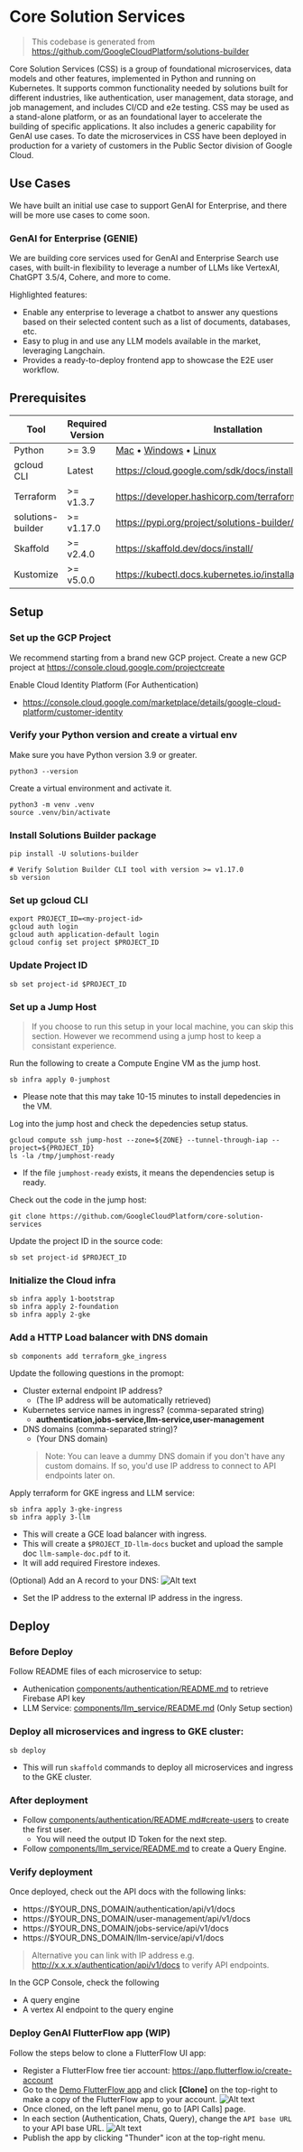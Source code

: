 # Core Solution Services

> This codebase is generated from https://github.com/GoogleCloudPlatform/solutions-builder

Core Solution Services (CSS) is a group of foundational microservices, data models and other features,
implemented in Python and running on Kubernetes. It supports common functionality needed by solutions
built for different industries, like authentication, user management, data storage, and job management,
and includes CI/CD and e2e testing.  CSS may be used as a stand-alone platform, or as an foundational layer
to accelerate the building of specific applications.  It also includes a generic capability for GenAI
use cases.  To date the microservices in CSS have been deployed in production for a variety of customers
in the Public Sector division of Google Cloud.

## Use Cases

We have built an initial use case to support GenAI for Enterprise, and there will be more use
cases to come soon.

### GenAI for Enterprise (GENIE)

We are building core services used for GenAI and Enterprise Search use cases, with built-in
flexibility to leverage a number of LLMs like VertexAI, ChatGPT 3.5/4, Cohere, and more to come.

Highlighted features:
- Enable any enterprise to leverage a chatbot to answer any questions based on their selected
  content such as a list of documents, databases, etc.
- Easy to plug in and use any LLM models available in the market, leveraging Langchain.
- Provides a ready-to-deploy frontend app to showcase the E2E user workflow.

## Prerequisites

| Tool | Required Version | Installation |
|---|---|---|
| Python            | &gt;= 3.9     | [Mac](https://www.python.org/ftp/python/3.9.13/python-3.9.13-macos11.pkg) • [Windows](https://www.python.org/downloads/release/python-3918/) • [Linux](https://docs.python.org/3.9/using/unix.html) |
| gcloud CLI        | Latest        | https://cloud.google.com/sdk/docs/install |
| Terraform         | &gt;= v1.3.7  | https://developer.hashicorp.com/terraform/downloads |
| solutions-builder | &gt;= v1.17.0 | https://pypi.org/project/solutions-builder/ |
| Skaffold          | &gt;= v2.4.0  | https://skaffold.dev/docs/install/ |
| Kustomize         | &gt;= v5.0.0  | https://kubectl.docs.kubernetes.io/installation/kustomize/ |

## Setup

### Set up the GCP Project

We recommend starting from a brand new GCP project. Create a new GCP project at https://console.cloud.google.com/projectcreate

Enable Cloud Identity Platform (For Authentication)
- https://console.cloud.google.com/marketplace/details/google-cloud-platform/customer-identity

### Verify your Python version and create a virtual env
Make sure you have Python version 3.9 or greater.
```
python3 --version
```
Create a virtual environment and activate it.
```
python3 -m venv .venv
source .venv/bin/activate
```

### Install Solutions Builder package
```
pip install -U solutions-builder

# Verify Solution Builder CLI tool with version >= v1.17.0
sb version
```

### Set up gcloud CLI
```
export PROJECT_ID=<my-project-id>
gcloud auth login
gcloud auth application-default login
gcloud config set project $PROJECT_ID
```

### Update Project ID
```
sb set project-id $PROJECT_ID
```

### Set up a Jump Host

> If you choose to run this setup in your local machine, you can skip this section. However we recommend using a jump host to keep a consistant experience.

Run the following to create a Compute Engine VM as the jump host.
```
sb infra apply 0-jumphost
```
- Please note that this may take 10-15 minutes to install depedencies in the VM.

Log into the jump host and check the depedencies setup status.
```
gcloud compute ssh jump-host --zone=${ZONE} --tunnel-through-iap --project=${PROJECT_ID}
ls -la /tmp/jumphost-ready
```
- If the file `jumphost-ready` exists, it means the dependencies setup is ready.

Check out the code in the jump host:
```
git clone https://github.com/GoogleCloudPlatform/core-solution-services
```

Update the project ID in the source code:
```
sb set project-id $PROJECT_ID
```

### Initialize the Cloud infra
```
sb infra apply 1-bootstrap
sb infra apply 2-foundation
sb infra apply 2-gke
```

### Add a HTTP Load balancer with DNS domain
```
sb components add terraform_gke_ingress
```

Update the following questions in the promopt:
- Cluster external endpoint IP address?
  - (The IP address will be automatically retrieved)
- Kubernetes service names in ingress? (comma-separated string)
  - **authentication,jobs-service,llm-service,user-management**
- DNS domains (comma-separated string)?
  - (Your DNS domain)
  > Note: You can leave a dummy DNS domain if you don't have any custom domains. If so, you'd use IP address to connect to API endpoints later on.

Apply terraform for GKE ingress and LLM service:
```
sb infra apply 3-gke-ingress
sb infra apply 3-llm
```
- This will create a GCE load balancer with ingress.
- This will create a `$PROJECT_ID-llm-docs` bucket and upload the sample doc `llm-sample-doc.pdf` to it.
- It will add required Firestore indexes.

(Optional) Add an A record to your DNS:
![Alt text](.github/assets/dns_a_record.png)
- Set the IP address to the external IP address in the ingress.

## Deploy

### Before Deploy

Follow README files of each microservice to setup:
- Authenication [components/authentication/README.md](./components/authentication/README.md#retrieve-firebase-api-key) to retrieve Firebase API key
- LLM Service: [components/llm_service/README.md](./components/llm_service/README.md#setup) (Only Setup section)

### Deploy all microservices and ingress to GKE cluster:
```
sb deploy
```
- This will run `skaffold` commands to deploy all microservices and ingress to the GKE cluster.

### After deployment

- Follow [components/authentication/README.md#create-users](./components/authentication/README.md#create-users) to create the first user.
  - You will need the output ID Token for the next step.
- Follow [components/llm_service/README.md](./components/llm_service/README.md#after-deployment) to create a Query Engine.

### Verify deployment

Once deployed, check out the API docs with the following links:
- https://$YOUR_DNS_DOMAIN/authentication/api/v1/docs
- https://$YOUR_DNS_DOMAIN/user-management/api/v1/docs
- https://$YOUR_DNS_DOMAIN/jobs-service/api/v1/docs
- https://$YOUR_DNS_DOMAIN/llm-service/api/v1/docs

> Alternative you can link with IP address e.g. http://x.x.x.x/authentication/api/v1/docs to verify API endpoints.

In the GCP Console, check the following
- A query engine
- A vertex AI endpoint to the query engine

### Deploy GenAI FlutterFlow app (WIP)

Follow the steps below to clone a FlutterFlow UI app:
- Register a FlutterFlow free tier account: https://app.flutterflow.io/create-account
- Go to the [Demo FlutterFlow app](https://app.flutterflow.io/project/google-genie-public-xwz8vb) and click **[Clone]** on the top-right to make a copy of the FlutterFlow app to your account.
  ![Alt text](.github/assets/ff_clone.png)
- Once cloned, on the left panel menu, go to [API Calls] page.
- In each section (Authentication, Chats, Query), change the `API base URL` to your API base URL.
  ![Alt text](.github/assets/ff_api_base_url.png)
- Publish the app by clicking "Thunder" icon at the top-right menu.
